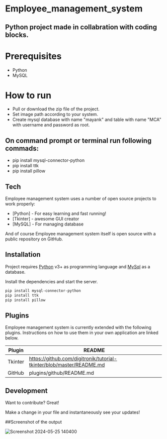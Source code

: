 # Employee_management_system
## Python project made in collabration with coding blocks.

# Prerequisites
- Python
- MySQL

# How to run
- Pull or download the zip file of the project.
- Set image path according to your system.
- Create mysql database with name "mayank" and table with name "MCA" with username and password as root.
## On command prompt or terminal run following commads:
- pip install mysql-connector-python
- pip install ttk
- pip install pillow

## Tech

Employee management system uses a number of open source projects to work properly:

- [Python] - For easy learning and fast running!
- [Tkinter] - awesome GUI creator
- [MySQL] - For managing database

And of course Employee management system itself is open source with a public repository on GitHub.

## Installation

Project requires [Python](https://www.python.org/downloads/) v3+ as programming language and [MySql](https://dev.mysql.com/downloads/installer/) as a database.

Install the dependencies and start the server.

```sh
pip install mysql-connector-python
pip install ttk
pip install pillow
```

## Plugins

Employee management system is currently extended with the following plugins.
Instructions on how to use them in your own application are linked below.

| Plugin | README |
| ------ | ------ |
| Tkinter | https://github.com/digitronik/tutorial-tkinter/blob/master/README.md |
| GitHub |  plugins/github/README.md |

## Development

Want to contribute? Great!

Make a change in your file and instantaneously see your updates!

##Screenshot of the output


![Screenshot 2024-05-25 140400](https://github.com/tariq2305/CodingBlocks_tariq/assets/158177096/7d52ea56-7349-4db0-b582-ee3d03849357)
